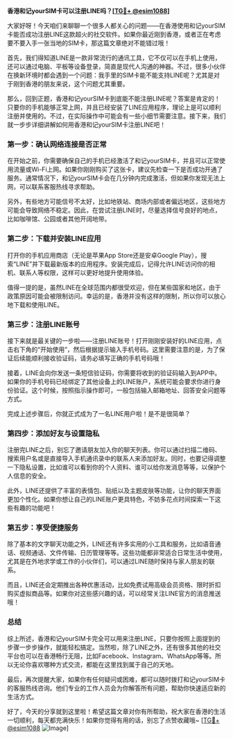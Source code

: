 **香港和记yourSIM卡可以注册LINE吗？[[TG💪+ @esim1088](https://t.me/s/esim1088)]**

大家好呀！今天咱们来聊聊一个很多人都关心的问题——在香港使用和记yourSIM卡能否成功注册LINE这款超火的社交软件。如果你最近刚到香港，或者正在考虑要不要入手一张当地的SIM卡，那这篇文章绝对不能错过哦！

首先，我们得知道LINE是一款非常流行的通讯工具，它不仅可以在手机上使用，还可以通过电脑、平板等设备登录，简直是现代人沟通的神器。不过，很多小伙伴在换新环境时都会遇到一个问题：我手里的SIM卡能不能支持LINE呢？尤其是对于刚到香港的朋友来说，这个问题尤其重要。

那么，回到正题，香港和记yourSIM卡到底能不能注册LINE呢？答案是肯定的！只要你的手机能够正常上网，并且已经安装了LINE应用程序，理论上是可以顺利注册并使用的。不过，在实际操作中可能会有一些小细节需要注意。接下来，我们就一步步详细讲解如何用香港和记yourSIM卡注册LINE吧！

### **第一步：确认网络连接是否正常**
在开始之前，你需要确保自己的手机已经激活了和记yourSIM卡，并且可以正常使用流量或Wi-Fi上网。如果你刚刚购买了这张卡，建议先检查一下是否成功开通了服务。通常情况下，和记yourSIM卡会在几分钟内完成激活，但如果你发现无法上网，可以联系客服热线寻求帮助。

另外，有些地方可能信号不太好，比如地铁站、商场内部或者偏远地区，这些地方可能会导致网络不稳定。因此，在尝试注册LINE时，尽量选择信号良好的地点，比如咖啡馆、公园或者其他开阔地带。

### **第二步：下载并安装LINE应用**
打开你的手机应用商店（无论是苹果App Store还是安卓Google Play），搜索“LINE”并下载最新版本的应用程序。安装完成后，记得允许LINE访问你的相机、联系人等权限，这样可以更好地提升使用体验。

值得一提的是，虽然LINE在全球范围内都很受欢迎，但在某些国家和地区，由于政策原因可能会被限制访问。幸运的是，香港并没有这样的限制，所以你可以放心地下载和使用LINE。

### **第三步：注册LINE账号**
接下来就是最关键的一步啦——注册LINE账号！打开刚刚安装好的LINE应用，点击右下角的“开始使用”，然后根据提示输入手机号码。这里需要注意的是，为了保证后续能顺利接收验证码，请务必填写正确的手机号码哦！

接着，LINE会向你发送一条短信验证码，你需要将收到的验证码输入到APP中。如果你的手机号码已经绑定了其他设备上的LINE账户，系统可能会要求你进行身份验证。这个时候，按照指示操作即可，一般包括输入邮箱地址、回答安全问题等方式。

完成上述步骤后，你就正式成为了一名LINE用户啦！是不是很简单？

### **第四步：添加好友与设置隐私**
注册完LINE之后，别忘了邀请朋友加入你的聊天列表。你可以通过扫描二维码、搜索用户名或是直接导入手机通讯录中的联系人来添加好友。同时，也要记得调整一下隐私设置，比如谁可以看到你的个人资料、谁可以给你发消息等等，以保护个人信息的安全。

此外，LINE还提供了丰富的表情包、贴纸以及主题皮肤等功能，让你的聊天界面更加个性化。如果你想让自己的LINE账户更具特色，不妨多花点时间探索一下这些有趣的功能吧！

### **第五步：享受便捷服务**
除了基本的文字聊天功能之外，LINE还有许多实用的小工具和服务，比如语音通话、视频通话、文件传输、日历管理等等。这些功能都非常适合日常生活中使用，尤其是在外地求学或工作的小伙伴们，可以通过LINE随时保持与家人朋友的联系。

而且，LINE还会定期推出各种优惠活动，比如免费试用高级会员资格、限时折扣购买虚拟商品等。如果你对这些感兴趣的话，可以经常关注LINE官方的消息推送哦！

### **总结**
综上所述，香港和记yourSIM卡完全可以用来注册LINE，只要你按照上面提到的步骤一步步操作，就能轻松搞定。当然啦，除了LINE之外，还有很多其他的社交平台也可以在香港畅行无阻，比如Facebook、Instagram、WhatsApp等等。所以无论你喜欢哪种方式交流，都能在这里找到属于自己的天地。

最后，再次提醒大家，如果你有任何疑问或困难，都可以随时拨打和记yourSIM卡的客服热线咨询。他们专业的工作人员会为你解答所有问题，帮助你快速适应新的生活方式。

好了，今天的分享就到这里啦！希望这篇文章对你有所帮助，祝大家在香港的生活一切顺利，每天都充满快乐！如果你觉得有用的话，别忘了点赞收藏哦~ [[TG💪+ @esim1088](https://t.me/s/esim1088) ![Image](https://i.postimg.cc/4NQfJmqS/Snipaste-2025-05-13-00-14-12.png)]